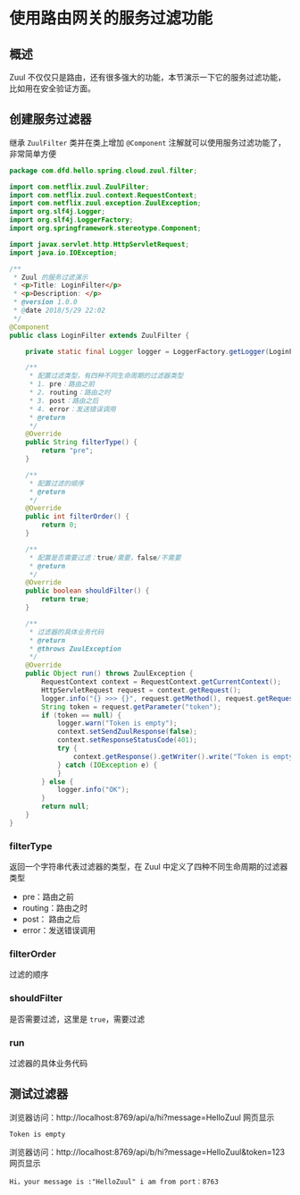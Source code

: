 # 使用路由网关的服务过滤功能

## 概述

Zuul 不仅仅只是路由，还有很多强大的功能，本节演示一下它的服务过滤功能，比如用在安全验证方面。

## 创建服务过滤器

继承 `ZuulFilter` 类并在类上增加 `@Component` 注解就可以使用服务过滤功能了，非常简单方便

```java
package com.dfd.hello.spring.cloud.zuul.filter;

import com.netflix.zuul.ZuulFilter;
import com.netflix.zuul.context.RequestContext;
import com.netflix.zuul.exception.ZuulException;
import org.slf4j.Logger;
import org.slf4j.LoggerFactory;
import org.springframework.stereotype.Component;

import javax.servlet.http.HttpServletRequest;
import java.io.IOException;

/**
 * Zuul 的服务过滤演示
 * <p>Title: LoginFilter</p>
 * <p>Description: </p>
 * @version 1.0.0
 * @date 2018/5/29 22:02
 */
@Component
public class LoginFilter extends ZuulFilter {

    private static final Logger logger = LoggerFactory.getLogger(LoginFilter.class);

    /**
     * 配置过滤类型，有四种不同生命周期的过滤器类型
     * 1. pre：路由之前
     * 2. routing：路由之时
     * 3. post：路由之后
     * 4. error：发送错误调用
     * @return
     */
    @Override
    public String filterType() {
        return "pre";
    }

    /**
     * 配置过滤的顺序
     * @return
     */
    @Override
    public int filterOrder() {
        return 0;
    }

    /**
     * 配置是否需要过滤：true/需要，false/不需要
     * @return
     */
    @Override
    public boolean shouldFilter() {
        return true;
    }

    /**
     * 过滤器的具体业务代码
     * @return
     * @throws ZuulException
     */
    @Override
    public Object run() throws ZuulException {
        RequestContext context = RequestContext.getCurrentContext();
        HttpServletRequest request = context.getRequest();
        logger.info("{} >>> {}", request.getMethod(), request.getRequestURL().toString());
        String token = request.getParameter("token");
        if (token == null) {
            logger.warn("Token is empty");
            context.setSendZuulResponse(false);
            context.setResponseStatusCode(401);
            try {
                context.getResponse().getWriter().write("Token is empty");
            } catch (IOException e) {
            }
        } else {
            logger.info("OK");
        }
        return null;
    }
}
```

### filterType

返回一个字符串代表过滤器的类型，在 Zuul 中定义了四种不同生命周期的过滤器类型

- pre：路由之前
- routing：路由之时
- post： 路由之后
- error：发送错误调用

### filterOrder

过滤的顺序

### shouldFilter

是否需要过滤，这里是 `true`，需要过滤

### run

过滤器的具体业务代码

## 测试过滤器

浏览器访问：http://localhost:8769/api/a/hi?message=HelloZuul 网页显示

```text
Token is empty
```

浏览器访问：http://localhost:8769/api/b/hi?message=HelloZuul&token=123 网页显示

```text
Hi，your message is :"HelloZuul" i am from port：8763
```